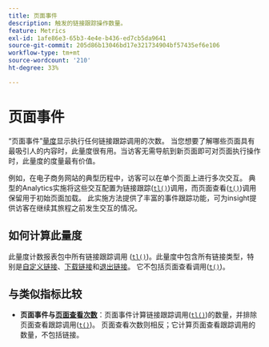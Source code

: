 ```yaml
---
title: 页面事件
description: 触发的链接跟踪操作数量。
feature: Metrics
exl-id: 1afe86e3-65b3-4e4e-b436-ed7cb5da9641
source-git-commit: 205d86b13046bd17e321734904bf57435ef6e106
workflow-type: tm+mt
source-wordcount: '210'
ht-degree: 33%

---
```


# 页面事件

“页面事件”[量度](overview.md)显示执行任何链接跟踪调用的次数。 当您想要了解哪些页面具有最吸引人的内容时，此量度很有用。当访客无需导航到新页面即可对页面执行操作时，此量度的度量最有价值。

例如，在电子商务网站的典型历程中，访客可以在单个页面上进行多次交互。 典型的Analytics实施将这些交互配置为链接跟踪([`tl()`](/help/implement/vars/functions/tl-method.md))调用，而页面查看([`t()`](/help/implement/vars/functions/t-method.md))调用保留用于初始页面加载。 此实施方法提供了丰富的事件跟踪功能，可为insight提供访客在继续其旅程之前发生交互的情况。

## 如何计算此量度

此量度计数报表包中所有链接跟踪调用 ([`tl()`](/help/implement/vars/functions/tl-method.md))。此量度中包含所有链接类型，特别是[自定义链接](../dimensions/custom-link.md)、[下载链接](../dimensions/download-link.md)和[退出链接](../dimensions/exit-link.md)。 它不包括页面查看调用([`t()`](/help/implement/vars/functions/t-method.md))。

## 与类似指标比较

* **页面事件与[页面查看次数](page-views.md)**：页面事件计算链接跟踪调用([`tl()`](/help/implement/vars/functions/tl-method.md))的数量，并排除页面查看跟踪调用([`t()`](/help/implement/vars/functions/t-method.md))。 页面查看次数则相反；它计算页面查看跟踪调用的数量，不包括链接。
